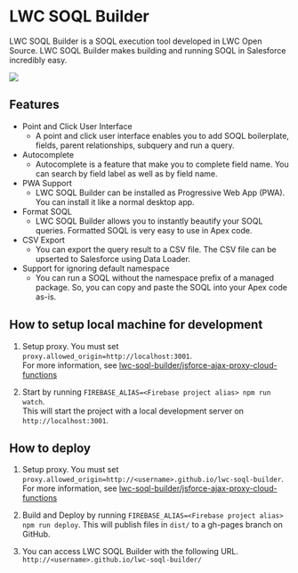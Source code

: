 # LWC SOQL Builder

LWC SOQL Builder is a SOQL execution tool developed in LWC Open Source. LWC SOQL Builder makes building and running SOQL in Salesforce incredibly easy.

![](https://lwc-soql-builder.github.io/images/lwc-soql-builder-animation.gif)

## Features

* Point and Click User Interface
  * A point and click user interface enables you to add SOQL boilerplate, fields, parent relationships, subquery and run a query.
* Autocomplete
  * Autocomplete is a feature that make you to complete field name. You can search by field label as well as by field name.
* PWA Support
  * LWC SOQL Builder can be installed as Progressive Web App (PWA). You can install it like a normal desktop app.
* Format SOQL
  * LWC SOQL Builder allows you to instantly beautify your SOQL queries. Formatted SOQL is very easy to use in Apex code.
* CSV Export
  * You can export the query result to a CSV file. The CSV file can be upserted to Salesforce using Data Loader.
* Support for ignoring default namespace
  * You can run a SOQL without the namespace prefix of a managed package. So, you can copy and paste the SOQL into your Apex code as-is.

## How to setup local machine for development

1. Setup proxy. You must set `proxy.allowed_origin=http://localhost:3001`.  
For more information, see [lwc-soql-builder/jsforce-ajax-proxy-cloud-functions](https://github.com/lwc-soql-builder/jsforce-ajax-proxy-cloud-functions)

2. Start by running `FIREBASE_ALIAS=<Firebase project alias> npm run watch`.  
This will start the project with a local development server on `http://localhost:3001`.

## How to deploy

1. Setup proxy. You must set `proxy.allowed_origin=http://<username>.github.io/lwc-soql-builder`.  
For more information, see [lwc-soql-builder/jsforce-ajax-proxy-cloud-functions](https://github.com/lwc-soql-builder/jsforce-ajax-proxy-cloud-functions)

2. Build and Deploy by running `FIREBASE_ALIAS=<Firebase project alias> npm run deploy`.  This will publish files in `dist/` to a gh-pages branch on GitHub.

3. You can access LWC SOQL Builder with the following URL.  
`http://<username>.github.io/lwc-soql-builder/`
